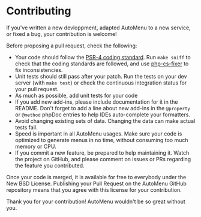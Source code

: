 Contributing
============

If you've written a new devloppment, adapted AutoMenu to a new service, or fixed a bug, your contribution is welcome!

Before proposing a pull request, check the following:

* Your code should follow the [PSR-4 coding standard](https://github.com/php-fig/fig-standards/blob/master/accepted/PSR-4-autoloader-examples.md). Run `make sniff` to check that the coding standards are followed, and use [php-cs-fixer](https://github.com/fabpot/PHP-CS-Fixer) to fix inconsistencies.
* Unit tests should still pass after your patch. Run the tests on your dev server (with `make test`) or check the continuous integration status for your pull request.
* As much as possible, add unit tests for your code
* If you add new add-ins, please include documentation for it in the README. Don't forget to add a line about new add-ins in the `@property` or `@method` phpDoc entries to help IDEs auto-complete your formatters.
* Avoid changing existing sets of data. Changing the data can make actual tests fail.
* Speed is important in all AutoMenu usages. Make sure your code is optimized to generate menus in no time, without consuming too much memory or CPU.
* If you commit a new feature, be prepared to help maintaining it. Watch the project on GitHub, and please comment on issues or PRs regarding the feature you contributed.

Once your code is merged, it is available for free to everybody under the New BSD License. Publishing your Pull Request on the AutoMenu GitHub repository means that you agree with this license for your contribution.

Thank you for your contribution! AutoMenu wouldn't be so great without you.
